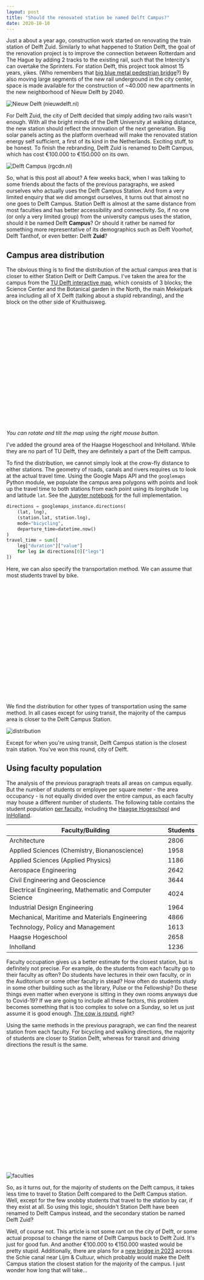 ```yaml
---
layout: post
title: "Should the renovated station be named Delft Campus?"
date: 2020-10-18
---
```

<head>
    <script src="https://api.mapbox.com/mapbox-gl-js/v1.12.0/mapbox-gl.js"></script>
    <link href="https://api.mapbox.com/mapbox-gl-js/v1.12.0/mapbox-gl.css" rel="stylesheet" />
</head>

Just a about a year ago, construction work started on renovating the train station of Delft Zuid. Similarly to what happened to Station Delft, the goal of the renovation project is to improve the connection between Rotterdam and The Hague by adding 2 tracks to the existing rail, such that the Intercity's can overtake the Sprinters. For station Delft, this project took almost 15 years, yikes. (Who remembers that [big blue metal pedestrian bridge](https://indebuurt.nl/delft/wp-content/uploads/2018/04/delft_station_laatste_dagen_vanaf_brug_ii.jpg)?) By also moving large segments of the new rail underground in the city center, space is made available for the construction of ~40.000 new apartments in the new neighborhood of Nieuw Delft by 2040.

![Nieuw Delft (nieuwdelft.nl)](https://nieuwdelft.nl/wp-content/uploads/2018/07/antoooni.jpg "Nieuw Delft (nieuwdelft.nl)")

For Delft Zuid, the city of Delft decided that simply adding two rails wasn't enough. With all the bright minds of the Delft University at walking distance, the new station should reflect the innovation of the next generation. Big solar panels acting as the platform overhead will make the renovated station energy self sufficient, a first of its kind in the Netherlands. Exciting stuff, to be honest. To finish the rebranding, Delft Zuid is renamed to Delft Campus, which has cost €100.000 to €150.000 on its own.

![Delft Campus (rgcdn.nl)](https://imgw.rgcdn.nl/4bd7c89479c940718e43e4e6cd09edc2/opener/Het-nieuwe-NS-station-Delft-Campus-Foto-ProRail.jpg "Delft Campus (rgcdn.nl)")

So, what is this post all about? A few weeks back, when I was talking to some friends about the facts of the previous paragraphs, we asked ourselves who actually uses the Delft Campus Station. And from a very limited enquiry that we did amongst ourselves, it turns out that almost no one goes to Delft Campus. Station Delft is almost at the same distance from most faculties and has better accessibility and connectivity. So, if no one (or only a very limited group) from the university campus uses the station, should it be named Delft **Campus**? Or should it rather be named for something more representative of its demographics such as Delft Voorhof, Delft Tanthof, or even better: Delft **Zuid**?

## Campus area distribution

The obvious thing is to find the distribution of the actual campus area that is closer to either Station Delft or Delft Campus. I've taken the area for the campus from the [TU Delft interactive map](https://iamap.tudelft.nl/), which consists of 3 blocks; the Science Center and the Botanical garden in the North, the main Mekelpark area including all of X Delft (talking about a stupid rebranding), and the block on the other side of Kruithuisweg.

<div id='map' style='height: 300px;'></div>

*You can rotate and tilt the map using the right mouse button.*

I've added the ground area of the Haagse Hogeschool and InHolland. While they are no part of TU Delft, they are definitely a part of the Delft campus.

To find the distribution, we cannot simply look at the crow-fly distance to either stations. The geometry of roads, canals and rivers requires us to look at the actual travel time. Using the Google Maps API and the `googlemaps` Python module, we populate the campus area polygons with points and look up the travel time to both stations from each point using its longitude `lng` and latitude `lat`. See the [Jupyter notebook](https://github.com/watermarkhu/delft_campus_distance) for the full implementation.

```python
directions = googlemaps_instance.directions(
    (lat, lng),
    (station.lat, station.lng),
    mode="bicycling",
    departure_time=datetime.now()
)
travel_time = sum([
    leg["duration"]["value"]
    for leg in directions[0]["legs"]
])
```

Here, we can also specify the transportation method.  We can assume that most students travel by bike.

<div id='map2' style='height: 300px;'></div>

We find the distribution for other types of transportation using the same method. In all cases except for using transit, the majority of the campus area is closer to the Delft Campus Station.

![distribution]({{site.url}}/data/2020-10-18-delft-campus/mpl_distribution.png "Distribution")

Except for when you're using transit, Delft Campus station is the closest train station. You've won this round, city of Delft.

## Using faculty population

The analysis of the previous paragraph treats all areas on campus equally. But the number of students or employee per square meter - the area occupancy - is not equally divided over the entire campus, as each faculty may house a different number of students. The following table contains the student population [per faculty](https://www.tudelft.nl/en/about-tu-delft/facts-and-figures/education/student-population/), including the [Haagse Hogeschool](https://www.dehaagsehogeschool.nl/docs/default-source/documenten-onderzoek/expertisecentra/governance-of-urban-transitions/jaarverslag-2019-kc-guts.pdf) and [InHolland](https://www.studiekeuze123.nl/onderwijsinstellingen/hogeschool-inholland/delft).

| Faculty/Building                                          | Students |
| --------------------------------------------------------- | -------- |
| Architecture                                              | 2806     |
| Applied Sciences (Chemistry, Bionanoscience)              | 1958     |  
| Applied Sciences (Applied Physics)                        | 1186     |  
| Aerospace Engineering                                     | 2642     |
| Civil Engineering and Geoscience                          | 3644     |
| Electrical Engineering, Mathematic and Computer Science   | 4024     |
| Industrial Design Engineering                             | 1964     |
| Mechanical, Maritime and Materials Engineering            | 4866     |  
| Technology, Policy and Management                         | 1613     |
| Haagse Hogeschool                                         | 2658     |
| Inholland                                                 | 1236     |

Faculty occupation gives us a better estimate for the closest station, but is definitely not precise. For example, do the students from each faculty go to their faculty as often? Do students have lectures in their own faculty, or in the Auditorium or some other faculty in stead? How often do students study in some other building such as the library, Pulse or the Fellowship? Do these things even matter when everyone is sitting in they own rooms anyways due to Covid-19? If we are going to include all these factors, this problem becomes something that is too complex to solve on a Sunday, so let us just assume it is good enough. [The cow is round](https://en.wikipedia.org/wiki/Spherical_cow), right?

Using the same methods in the previous paragraph, we can find the nearest station from each faculty. For bicycling and walking directions, the majority of students are closer to Station Delft, whereas for transit and driving directions the result is the same.

<div id='map3' style='height: 300px;'></div>

![faculties]({{site.url}}/data/2020-10-18-delft-campus/mpl_faculties.png "faculties")

So, as it turns out, for the majority of students on the Delft campus, it takes less time to travel to Station Delft compared to the Delft Campus station. Well, except for the few snobby students that travel to the station by car, if they exist at all. So using this logic, shouldn't Station Delft have been renamed to Delft Campus instead, and the secondary station be named Delft Zuid?

Well, of course not. This article is not some rant on the city of Delft, or some actual proposal to change the name of Delft Campus back to Delft Zuid. It's just for good fun. And another €100.000 to €150.000 wasted would be pretty stupid. Additionally, there are plans for a [new bridge in 2023](https://www.delft.nl/wonen/bouwen/bouwprojecten-de-stad/schieoevers/gelatinebrug) across the Schie canal near Lijm & Cultuur, which probably would make the Delft Campus station the closest station for the majority of the campus. I just wonder how long that will take...

<script>
var base_url = window.location.origin;
mapboxgl.accessToken = 'pk.eyJ1Ijoid2F0ZXJtYXJraHUiLCJhIjoiY2tnZmFtNGQ0MHZuNDJ3cXplOHFjazN4cCJ9.qh1tZmfKnllyahFUz9xJcw';

var map = new mapboxgl.Map({
    container: 'map',
    style: 'mapbox://styles/watermarkhu/ckgf5td1938fp19qkdjxr4hqi', // stylesheet location
    center: [4.374336, 51.998907],
    zoom: 13.6,
    bearing: 68,
});
map.on('load', function () {
    map.addSource('tud0', {
        'type': 'geojson',
        'data': {
            'type': 'Feature',
            'geometry': {
                'type': 'Polygon',
                'coordinates': [
                    [
                        [4.371461047266822, 52.0092158086797],
                        [4.371203555201393, 52.0091794868240],
                        [4.371053351496559, 52.0092521305059],
                        [4.370162858103614, 52.0092521305059],
                        [4.369792713259559, 52.0090408031037],
                        [4.369306339837382, 52.0091988974032],
                        [4.368914737321208, 52.0087894491679],
                        [4.368878602981567, 52.0086115159442],
                        [4.369692577935527, 52.0077423391758],
                        [4.367949142075846, 52.0071974903051],
                        [4.368485169186185, 52.0065799868991],
                        [4.371430234684537, 52.0073824094533],
                        [4.371559131452316, 52.0079361049200],
                    ]
                ]
            }
        }
    });
    map.addSource('tud2', {
        'type': 'geojson',
        'data': {
            'type': 'Feature',
            'geometry': {
                'type': 'Polygon',
                'coordinates': [
                    [
                        [4.371373836019519, 52.00692702678496],
                        [4.369110266272638, 52.00524405881064],
                        [4.368884960715387, 52.00508923149173],
                        [4.367422450397216, 52.00360586726592],
                        [4.368143964622222, 52.00328883579353],
                        [4.368777146099552, 52.00246411937603],
                        [4.367166773427860, 52.00204433719290],
                        [4.367833591203016, 52.00093068281958],
                        [4.368860877255720, 52.00119877409238],
                        [4.369232378168113, 52.00067370537584],
                        [4.368129990262992, 52.00036986368986],
                        [4.369554127571034, 51.99765359355825],
                        [4.370627011176991, 51.99778900973732],
                        [4.371925200340199, 51.99592617562839],
                        [4.370832099597717, 51.99561840003174],
                        [4.371786966007018, 51.99416175828516],
                        [4.372178568523193, 51.99424763870505],
                        [4.372468247096801, 51.99388760045785],
                        [4.372044458072448, 51.99375217247797],
                        [4.372301950137878, 51.99332606713748],
                        [4.374479903857971, 51.99389420669031],
                        [4.375833120098553, 51.99375259082111],
                        [4.377909149876080, 51.99420181376148],
                        [4.378601159801922, 51.99427778484259],
                        [4.381379928341351, 51.99506721583868],
                        [4.379782073868097, 51.99757978141475],
                        [4.377478644078550, 52.00070771102691],
                        [4.376173567365091, 52.00328721421770],
                        [4.372128796170633, 52.00231629132921],
                        [4.370465826581400, 52.00458834996182],
                        [4.372681331227701, 52.00628241164349],
                    ]
                ]
            }
        }
    });
    map.addSource('tud1', {
        'type': 'geojson',
        'data': {
            'type': 'Feature',
            'geometry': {
                'type': 'Polygon',
                'coordinates': [
                    [
                        [4.383368104557852, 51.99291817085045],
                        [4.385850000404372, 51.98936680416617],
                        [4.380714381232726, 51.98798148495472],
                        [4.380102837577331, 51.98887343515496],
                        [4.377881968513000, 51.98829862483901],
                        [4.377586925521362, 51.98864879751895],
                        [4.376294100776183, 51.98831844600721],
                        [4.374694224865951, 51.99067088969180],
                    ]
                ]
            }
        }
    });
    map.addLayer({
        'id': 'tud0',
        'type': 'fill',
        'source': 'tud0',
        'layout': {},
        'paint': {
            'fill-color': '#b80',
            'fill-opacity': 0.3
        }
    });
    map.addLayer({
        'id': 'tud1',
        'type': 'fill',
        'source': 'tud1',
        'layout': {},
        'paint': {
            'fill-color': '#b80',
            'fill-opacity': 0.3
        }
    });
    map.addLayer({
        'id': 'tud2',
        'type': 'fill',
        'source': 'tud2',
        'layout': {},
        'paint': {
            'fill-color': '#b80',
            'fill-opacity': 0.3
        }
    });
});

var map2 = new mapboxgl.Map({
    container: 'map2',
    style: 'mapbox://styles/watermarkhu/ckgf5td1938fp19qkdjxr4hqi', // stylesheet location
    center: [4.374336, 51.998907],
    zoom: 13.6,
    bearing: 68,
});
map2.on('load', function () {
    map2.addSource('tud0', {
        'type': 'geojson',
        'data': {
            'type': 'Feature',
            'geometry': {
                'type': 'Polygon',
                'coordinates': [
                    [
                        [4.371461047266822, 52.0092158086797],
                        [4.371203555201393, 52.0091794868240],
                        [4.371053351496559, 52.0092521305059],
                        [4.370162858103614, 52.0092521305059],
                        [4.369792713259559, 52.0090408031037],
                        [4.369306339837382, 52.0091988974032],
                        [4.368914737321208, 52.0087894491679],
                        [4.368878602981567, 52.0086115159442],
                        [4.369692577935527, 52.0077423391758],
                        [4.367949142075846, 52.0071974903051],
                        [4.368485169186185, 52.0065799868991],
                        [4.371430234684537, 52.0073824094533],
                        [4.371559131452316, 52.0079361049200],
                    ]
                ]
            }
        }
    });
    map2.addSource('tud2', {
        'type': 'geojson',
        'data': {
            'type': 'Feature',
            'geometry': {
                'type': 'Polygon',
                'coordinates': [
                    [
                        [4.371373836019519, 52.00692702678496],
                        [4.369110266272638, 52.00524405881064],
                        [4.368884960715387, 52.00508923149173],
                        [4.367422450397216, 52.00360586726592],
                        [4.368143964622222, 52.00328883579353],
                        [4.368777146099552, 52.00246411937603],
                        [4.367166773427860, 52.00204433719290],
                        [4.367833591203016, 52.00093068281958],
                        [4.368860877255720, 52.00119877409238],
                        [4.369232378168113, 52.00067370537584],
                        [4.368129990262992, 52.00036986368986],
                        [4.369554127571034, 51.99765359355825],
                        [4.370627011176991, 51.99778900973732],
                        [4.371925200340199, 51.99592617562839],
                        [4.370832099597717, 51.99561840003174],
                        [4.371786966007018, 51.99416175828516],
                        [4.372178568523193, 51.99424763870505],
                        [4.372468247096801, 51.99388760045785],
                        [4.372044458072448, 51.99375217247797],
                        [4.372301950137878, 51.99332606713748],
                        [4.374479903857971, 51.99389420669031],
                        [4.375833120098553, 51.99375259082111],
                        [4.377909149876080, 51.99420181376148],
                        [4.378601159801922, 51.99427778484259],
                        [4.381379928341351, 51.99506721583868],
                        [4.379782073868097, 51.99757978141475],
                        [4.377478644078550, 52.00070771102691],
                        [4.376173567365091, 52.00328721421770],
                        [4.372128796170633, 52.00231629132921],
                        [4.370465826581400, 52.00458834996182],
                        [4.372681331227701, 52.00628241164349],
                    ]
                ]
            }
        }
    });
    map2.addSource('tud1', {
        'type': 'geojson',
        'data': {
            'type': 'Feature',
            'geometry': {
                'type': 'Polygon',
                'coordinates': [
                    [
                        [4.383368104557852, 51.99291817085045],
                        [4.385850000404372, 51.98936680416617],
                        [4.380714381232726, 51.98798148495472],
                        [4.380102837577331, 51.98887343515496],
                        [4.377881968513000, 51.98829862483901],
                        [4.377586925521362, 51.98864879751895],
                        [4.376294100776183, 51.98831844600721],
                        [4.374694224865951, 51.99067088969180],
                    ]
                ]
            }
        }
    });
    map2.addLayer({
        'id': 'tud0',
        'type': 'fill',
        'source': 'tud0',
        'layout': {},
        'paint': {
            'fill-color': '#b80',
            'fill-opacity': 0.3
        }
    });
    map2.addLayer({
        'id': 'tud1',
        'type': 'fill',
        'source': 'tud1',
        'layout': {},
        'paint': {
            'fill-color': '#b80',
            'fill-opacity': 0.3
        }
    });
    map2.addLayer({
        'id': 'tud2',
        'type': 'fill',
        'source': 'tud2',
        'layout': {},
        'paint': {
            'fill-color': '#b80',
            'fill-opacity': 0.3
        }
    });
    map2.addSource('locs', {
        type: 'geojson',
        data: base_url.concat('/data/2020-10-18-delft-campus/points_bicycling.geojson')
    });
    map2.addLayer({
        'id': 'locs',
        'type': 'circle',
        'source': 'locs',
        'paint': {
            // make circles larger as the user zooms from z12 to z22
            'circle-radius': {
                'base': 1.75,
                'stops': [
                    [12, 2],
                    [22, 180]
                ]
            },
            'circle-color': [
                'match',
                ['get', 'station'],
                'Station Delft',
                '#e55e5e',
                'Delft Campus',
                '#3bb2d0',
                /* other */ '#ccc'
            ]
        }
    });
});

var map3 = new mapboxgl.Map({
    container: 'map3',
    style: 'mapbox://styles/watermarkhu/ckgf5td1938fp19qkdjxr4hqi', // stylesheet location
    center: [4.374336, 51.998907],
    zoom: 13.6,
    bearing: 68,
});
map3.on('load', function () {
    map3.addSource('locs', {
        type: 'geojson',
        data: base_url.concat('/data/2020-10-18-delft-campus/faculties_bicycling.geojson')
    });
    map3.addLayer({
        'id': 'locs',
        'type': 'circle',
        'source': 'locs',
        'paint': {
            // make circles larger as the user zooms from z12 to z22
            'circle-radius': [
                "interpolate", ["linear"], ["zoom"],
                0, ["/", ['^', ['get', 'radius'], .5], 3]
            ],
            'circle-color': [
                'match',
                ['get', 'station'],
                'Station Delft',
                '#e55e5e',
                'Delft Campus Station',
                '#3bb2d0',
                /* other */ '#ccc'
            ],
            'circle-opacity': 0.7
        }
    });
    map3.on('click', 'locs', function (e) {
        new mapboxgl.Popup()
        .setLngLat(e.lngLat)
        .setHTML(e.features[0].properties.html)
        .addTo(map3);
    });
});
</script>
